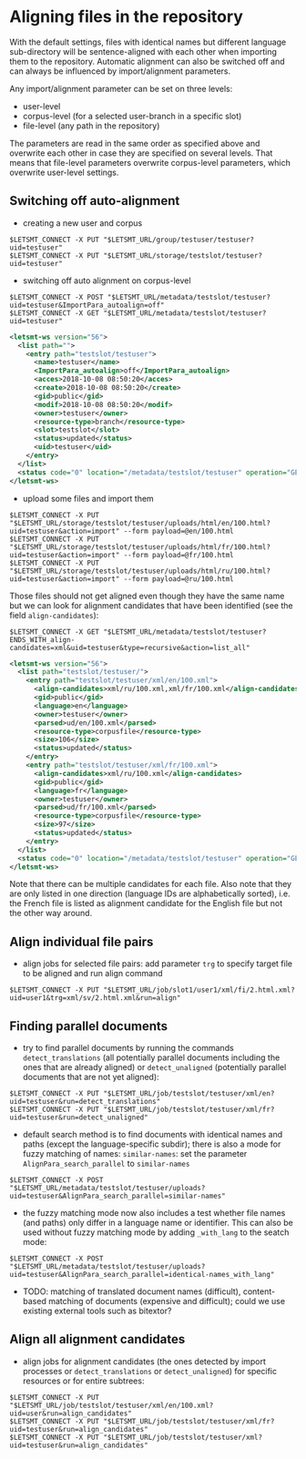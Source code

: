 
# Aligning files in the repository

With the default settings, files with identical names but different language sub-directory will be sentence-aligned with each other when importing them to the repository. Automatic alignment can also be switched off and can always be influenced by import/alignment parameters.

Any import/alignment parameter can be set on three levels:
* user-level
* corpus-level (for a selected user-branch in a specific slot)
* file-level (any path in the repository)

The parameters are read in the same order as specified above and overwrite each other in case they are specified on several levels. That means that file-level parameters overwrite corpus-level parameters, which overwrite user-level settings.


## Switching off auto-alignment


* creating a new user and corpus

```
$LETSMT_CONNECT -X PUT "$LETSMT_URL/group/testuser/testuser?uid=testuser"
$LETSMT_CONNECT -X PUT "$LETSMT_URL/storage/testslot/testuser?uid=testuser"
```

* switching off auto alignment on corpus-level

```
$LETSMT_CONNECT -X POST "$LETSMT_URL/metadata/testslot/testuser?uid=testuser&ImportPara_autoalign=off"
$LETSMT_CONNECT -X GET "$LETSMT_URL/metadata/testslot/testuser?uid=testuser"
```
```xml
<letsmt-ws version="56">
  <list path="">
    <entry path="testslot/testuser">
      <name>testuser</name>
      <ImportPara_autoalign>off</ImportPara_autoalign>
      <acces>2018-10-08 08:50:20</acces>
      <create>2018-10-08 08:50:20</create>
      <gid>public</gid>
      <modif>2018-10-08 08:50:20</modif>
      <owner>testuser</owner>
      <resource-type>branch</resource-type>
      <slot>testslot</slot>
      <status>updated</status>
      <uid>testuser</uid>
    </entry>
  </list>
  <status code="0" location="/metadata/testslot/testuser" operation="GET" type="ok">Found matching path ID. Listing all of its properties</status>
</letsmt-ws>
```

* upload some files and import them

```
$LETSMT_CONNECT -X PUT "$LETSMT_URL/storage/testslot/testuser/uploads/html/en/100.html?uid=testuser&action=import" --form payload=@en/100.html
$LETSMT_CONNECT -X PUT "$LETSMT_URL/storage/testslot/testuser/uploads/html/fr/100.html?uid=testuser&action=import" --form payload=@fr/100.html
$LETSMT_CONNECT -X PUT "$LETSMT_URL/storage/testslot/testuser/uploads/html/ru/100.html?uid=testuser&action=import" --form payload=@ru/100.html
```

Those files should not get aligned even though they have the same name but we can look for alignment candidates that have been identified (see the field `align-candidates`):

```
$LETSMT_CONNECT -X GET "$LETSMT_URL/metadata/testslot/testuser?ENDS_WITH_align-candidates=xml&uid=testuser&type=recursive&action=list_all"
```
```xml
<letsmt-ws version="56">
  <list path="testslot/testuser/">
    <entry path="testslot/testuser/xml/en/100.xml">
      <align-candidates>xml/ru/100.xml,xml/fr/100.xml</align-candidates>
      <gid>public</gid>
      <language>en</language>
      <owner>testuser</owner>
      <parsed>ud/en/100.xml</parsed>
      <resource-type>corpusfile</resource-type>
      <size>106</size>
      <status>updated</status>
    </entry>
    <entry path="testslot/testuser/xml/fr/100.xml">
      <align-candidates>xml/ru/100.xml</align-candidates>
      <gid>public</gid>
      <language>fr</language>
      <owner>testuser</owner>
      <parsed>ud/fr/100.xml</parsed>
      <resource-type>corpusfile</resource-type>
      <size>97</size>
      <status>updated</status>
    </entry>
  </list>
  <status code="0" location="/metadata/testslot/testuser" operation="GET" type="ok">Found 2 matching entries</status>
</letsmt-ws>
```

Note that there can be multiple candidates for each file. Also note that they are only listed in one direction (language IDs are alphabetically sorted), i.e. the French file is listed as alignment candidate for the English file but not the other way around.


## Align individual file pairs

* align jobs for selected file pairs: add parameter `trg` to specify target file to be aligned and run align command

```
$LETSMT_CONNECT -X PUT "$LETSMT_URL/job/slot1/user1/xml/fi/2.html.xml?uid=user1&trg=xml/sv/2.html.xml&run=align"
```


## Finding parallel documents

* try to find parallel documents by running the commands `detect_translations` (all potentially parallel documents including the ones that are already aligned) or `detect_unaligned` (potentially parallel documents that are not yet aligned):

```
$LETSMT_CONNECT -X PUT "$LETSMT_URL/job/testslot/testuser/xml/en?uid=testuser&run=detect_translations"
$LETSMT_CONNECT -X PUT "$LETSMT_URL/job/testslot/testuser/xml/fr?uid=testuser&run=detect_unaligned"
```

* default search method is to find documents with identical names and paths (except the language-specific subdir); there is also a mode for fuzzy matching of names: `similar-names`: set the parameter `AlignPara_search_parallel` to `similar-names`

```
$LETSMT_CONNECT -X POST "$LETSMT_URL/metadata/testslot/testuser/uploads?uid=testuser&AlignPara_search_parallel=similar-names"
``` 

* the fuzzy matching mode now also includes a test whether file names (and paths) only differ in a language name or identifier. This can also be used without fuzzy matching mode by adding `_with_lang` to the seatch mode:

```
$LETSMT_CONNECT -X POST "$LETSMT_URL/metadata/testslot/testuser/uploads?uid=testuser&AlignPara_search_parallel=identical-names_with_lang"
``` 



* TODO: matching of translated document names (difficult), content-based matching of documents (expensive and difficult); could we use existing external tools such as bitextor?



## Align all alignment candidates

* align jobs for alignment candidates (the ones detected by import processes or `detect_translations` or `detect_unaligned`) for specific resources or for entire subtrees:

```
$LETSMT_CONNECT -X PUT "$LETSMT_URL/job/testslot/testuser/xml/en/100.xml?uid=user&run=align_candidates"
$LETSMT_CONNECT -X PUT "$LETSMT_URL/job/testslot/testuser/xml/fr?uid=testuser&run=align_candidates"
$LETSMT_CONNECT -X PUT "$LETSMT_URL/job/testslot/testuser/xml?uid=testuser&run=align_candidates"
```


